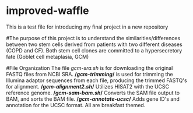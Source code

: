 # improved-waffle
This is a test file for introducing my final project in a new repository

#The purpose of this project is to understand the similarities/differences between two stem cells derived from patients with two different diseases (COPD and CF). Both stem cell clones are committed to a hypersecretory fate (Goblet cell metaplasia, GCM)

#File Organization
The file *gcm-sra.sh* is for downloading the original FASTQ files from NCBI SRA.
**/*gcm-trimming*/** is used for trimming the Illumina adaptor sequences from each file, producing the trimmed FASTQ's for alignment. 
**/*gcm-alignment2.sh*/** Utilizes HISAT2 with the UCSC reference genome.
**/*gcm-sam-bam.sh*/** Converts the SAM file output to BAM, and sorts the BAM file.
**/*gcm-annotate-ucsc*/** Adds gene ID's and annotation for the UCSC format.
All are breakfast themed.
